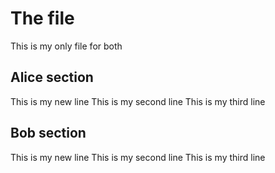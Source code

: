 # The file
This is my only file for both

## Alice section
This is my new line
This is my second line
This is my third line

## Bob section
This is my new line
This is my second line
This is my third line
